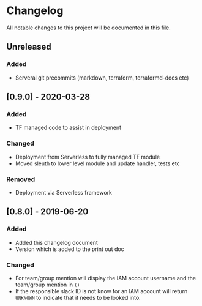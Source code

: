 <!-- markdownlint-disable MD013 MD033 MD024  -->
# Changelog

All notable changes to this project will be documented in this file.

## Unreleased

### Added

- Serveral git precommits (markdown, terraform, terraformd-docs etc)

## [0.9.0] - 2020-03-28

### Added

- TF managed code to assist in deployment

### Changed

- Deployment from Serverless to fully managed TF module
- Moved sleuth to lower level module and update handler, tests etc

### Removed

- Deployment via Serverless framework

## [0.8.0] - 2019-06-20

### Added

- Added this changelog document
- Version which is added to the print out doc

### Changed

- For team/group mention will display the IAM account username and the team/group mention in `()`
- If the responsible slack ID is not know for an IAM account will return `UNKNOWN` to indicate that it needs to be looked into.

